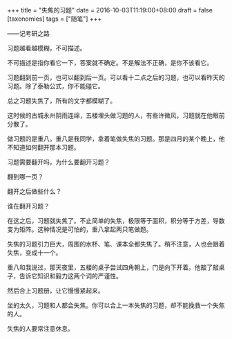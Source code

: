 +++
title = "失焦的习题"
date = 2016-10-03T11:19:00+08:00
draft = false
[taxonomies]
tags = ["随笔"]
+++

——记考研之路

习题越看越模糊，不可描述。

不可描述是指你看它一下，答案就不确定。不是解法不正确，是你不该看它。

习题翻到前一页，也可以翻到后一页。可以看十二点之后的习题，也可以看昨天的习题。除了泰勒公式，你不能碰它。

总之习题失焦了，所有的文字都模糊了。

这时候的古城永州阴雨连绵，五楼埋头做习题的人，有些许微风，习题就在他眼前分散了。

做习题的是重八。重八是我同学，拿着笔做失焦的习题。那是四月的某个晚上，他不知道如何翻开那本习题。

习题需要翻开吗，为什么要翻开习题？

翻到哪一页？

翻开之后做些什么？

谁在翻开习题？

在这之后，习题就失焦了。不止简单的失焦，极限等于面积，积分等于方差，导数变为矩阵。这种情况是可怕的，重八拿起两只笔做题。

失焦的习题引力巨大，周围的水杯、笔、课本全都失焦了。稍不注意，人也会跟着失焦，变成十一个。

重八和我说过，那天夜里，五楼的桌子尝试四角朝上，门是向下开着。他敲了敲桌子，告诉它知识和毅力这两个词的严谨性。

然后合上习题册，让它慢慢紧起来。

坐的太久，习题和人都会失焦。你可以合上一本失焦的习题，却不能挽救一个失焦的人。

失焦的人要常注意休息。